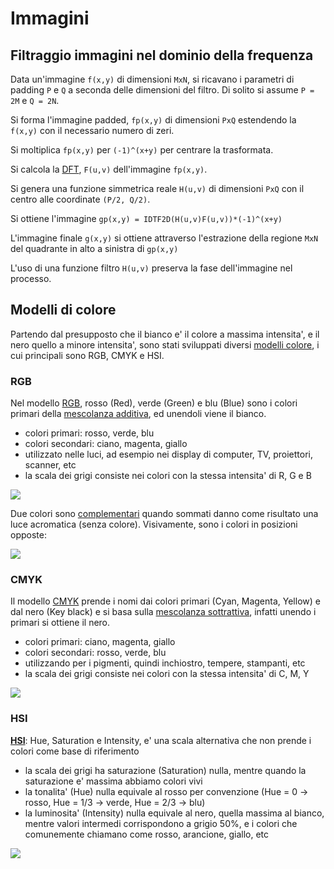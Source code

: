 # Immagini

## Filtraggio immagini nel dominio della frequenza

Data un'immagine `f(x,y)` di dimensioni `MxN`, si ricavano i parametri di
padding `P` e `Q` a seconda delle dimensioni del filtro. Di solito si assume `P = 2M` e `Q = 2N`.

Si forma l'immagine padded, `fp(x,y)` di dimensioni `PxQ` estendendo la `f(x,y)`
con il necessario numero di zeri.

Si moltiplica `fp(x,y)` per `(-1)^(x+y)` per centrare la trasformata.

Si calcola la [DFT](https://en.wikipedia.org/wiki/Discrete_Fourier_transform),
`F(u,v)` dell'immagine `fp(x,y)`.

Si genera una funzione simmetrica reale `H(u,v)` di dimensioni `PxQ` con il
centro alle coordinate `(P/2, Q/2)`.

Si ottiene l'immagine `gp(x,y) = IDTF2D(H(u,v)F(u,v))*(-1)^(x+y)`

L'immagine finale `g(x,y)` si ottiene attraverso l'estrazione della regione
`MxN` del quadrante in alto a sinistra di `gp(x,y)`

L'uso di una funzione filtro `H(u,v)` preserva la fase dell'immagine nel
processo.

## Modelli di colore

Partendo dal presupposto che il bianco e' il colore a massima intensita', e il nero quello a minore intensita', sono stati sviluppati diversi [modelli colore](https://it.wikipedia.org/wiki/Modello_di_colore), i cui principali sono RGB, CMYK e HSI.

### RGB

Nel modello [RGB](https://it.wikipedia.org/wiki/RGB), rosso (Red), verde (Green) e blu (Blue) sono i colori primari della [mescolanza additiva](https://it.wikipedia.org/wiki/Mescolanza_additiva), ed unendoli viene il bianco.

- colori primari: rosso, verde, blu
- colori secondari: ciano, magenta, giallo
- utilizzato nelle luci, ad esempio nei display di computer, TV, proiettori, scanner, etc
- la scala dei grigi consiste nei colori con la stessa intensita' di R, G e B

![](https://upload.wikimedia.org/wikipedia/commons/thumb/e/e8/AdditiveColorMixiing.svg/200px-AdditiveColorMixiing.svg.png)

Due colori sono [complementari](https://it.wikipedia.org/wiki/Colori_complementari) quando sommati danno come risultato una luce acromatica (senza colore).  Visivamente, sono i colori in posizioni opposte:

![](https://upload.wikimedia.org/wikipedia/commons/thumb/c/c5/Colorwheel.svg/220px-Colorwheel.svg.png)

### CMYK

Il modello [CMYK](https://it.wikipedia.org/wiki/CMYK) prende i nomi dai colori primari (Cyan, Magenta, Yellow) e dal nero (Key black) e si basa sulla [mescolanza sottrattiva](https://it.wikipedia.org/wiki/Mescolanza_sottrattiva), infatti unendo i primari si ottiene il nero.

- colori primari: ciano, magenta, giallo
- colori secondari: rosso, verde, blu
- utilizzando per i pigmenti, quindi inchiostro, tempere, stampanti, etc
- la scala dei grigi consiste nei colori con la stessa intensita' di C, M, Y

![](https://upload.wikimedia.org/wikipedia/commons/thumb/a/ac/SubtractiveColorMixing.png/200px-SubtractiveColorMixing.png)

### HSI

[**HSI**](https://it.wikipedia.org/wiki/Hue_Saturation_Brightness): Hue, Saturation e Intensity, e' una scala alternativa che non prende i colori come base di riferimento

- la scala dei grigi ha saturazione (Saturation) nulla, mentre quando la saturazione e' massima abbiamo colori vivi
- la tonalita' (Hue) nulla equivale al rosso per convenzione (Hue = 0 -> rosso, Hue = 1/3 -> verde, Hue = 2/3 -> blu)
- la luminosita' (Intensity) nulla equivale al nero, quella massima al bianco, mentre valori intermedi corrispondono a grigio 50%, e i colori che comunemente chiamano come rosso, arancione, giallo, etc

![](https://upload.wikimedia.org/wikipedia/commons/thumb/b/b3/HSL_color_solid_dblcone_chroma_gray.png/197px-HSL_color_solid_dblcone_chroma_gray.png)
